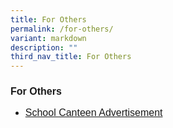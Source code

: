 ```yaml
---
title: For Others
permalink: /for-others/
variant: markdown
description: ""
third_nav_title: For Others
---
```

<h2 style="line-height:1.3; font-size:16px; font-family:Arial; text-align:justify; font-weight:bold">For Others</h2>
<ul>
	 <li><a style="line-height:1.3; font-size:16px; font-family:Arial; text-align:justify;" target="_blank" href="https://www.punggolgreenpri.moe.edu.sg/school-canteen-advertisement/">School Canteen Advertisement</a></li></ul>